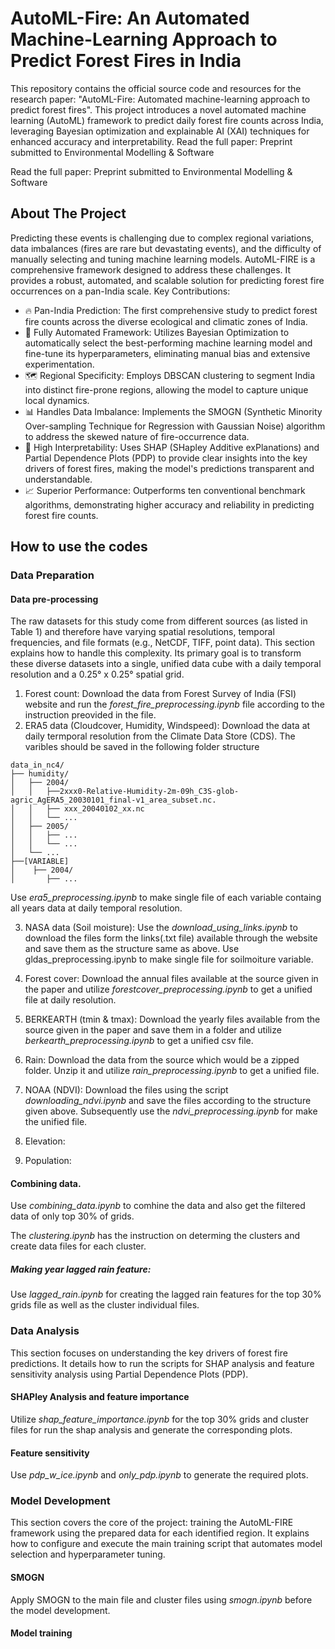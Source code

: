 
# AutoML-Fire: An Automated Machine-Learning Approach to Predict Forest Fires in India


This repository contains the official source code and resources for the research paper: "AutoML-Fire: Automated machine-learning approach to predict forest fires".
This project introduces a novel automated machine learning (AutoML) framework to predict daily forest fire counts across India, leveraging Bayesian optimization and explainable AI (XAI) techniques for enhanced accuracy and interpretability.
Read the full paper: Preprint submitted to Environmental Modelling & Software

Read the full paper: Preprint submitted to Environmental Modelling & Software


## About The Project

Predicting these events is challenging due to complex regional variations, data imbalances (fires are rare but devastating events), and the difficulty of manually selecting and tuning machine learning models.
AutoML-FIRE is a comprehensive framework designed to address these challenges. It provides a robust, automated, and scalable solution for predicting forest fire occurrences on a pan-India scale.
Key Contributions:
- 🔥 Pan-India Prediction: The first comprehensive study to predict forest fire counts across the diverse ecological and climatic zones of India.
- 🤖 Fully Automated Framework: Utilizes Bayesian Optimization to automatically select the best-performing machine learning model and fine-tune its hyperparameters, eliminating manual bias and extensive experimentation.
- 🗺️ Regional Specificity: Employs DBSCAN clustering to segment India into distinct fire-prone regions, allowing the model to capture unique local dynamics.
- 📊 Handles Data Imbalance: Implements the SMOGN (Synthetic Minority Over-sampling Technique for Regression with Gaussian Noise) algorithm to address the skewed nature of fire-occurrence data.
- 🧠 High Interpretability: Uses SHAP (SHapley Additive exPlanations) and Partial Dependence Plots (PDP) to provide clear insights into the key drivers of forest fires, making the model's predictions transparent and understandable.
- 📈 Superior Performance: Outperforms ten conventional benchmark algorithms, demonstrating higher accuracy and reliability in predicting forest fire counts.

## How to use the codes

### Data Preparation

#### Data pre-processing
The raw datasets for this study come from different sources (as listed in Table 1) and therefore have varying spatial resolutions, temporal frequencies, and file formats (e.g., NetCDF, TIFF, point data). This section explains how to handle this complexity. Its primary goal is to transform these diverse datasets into a single, unified data cube with a daily temporal resolution and a 0.25° x 0.25° spatial grid.

1. Forest count: Download the data from Forest Survey of India (FSI) website and run the _forest_fire_preprocessing.ipynb_ file according to the instruction preovided in the file.
2. ERA5 data (Cloudcover, Humidity, Windspeed): Download the data at daily termporal resolution from the Climate Data Store (CDS). The varibles should be saved in the following folder structure
```text
data_in_nc4/
├── humidity/
│   ├── 2004/
│   │   ├──2xxx0-Relative-Humidity-2m-09h_C3S-glob-agric_AgERA5_20030101_final-v1_area_subset.nc.
│   │   ├── xxx_20040102_xx.nc
│   │   └── ...
│   ├── 2005/
│   │   ├── ...
│   │   └── ...
│   └── ...
├──[VARIABLE]
│    ├── 2004/
│       ├── ...

```
Use _era5_preprocessing.ipynb_ to make single file of each variable containg all years data at daily temporal resolution.

3. NASA data (Soil moisture): Use the _download_using_links.ipynb_ to download the files form the links(.txt file) available through the website and save them as the structure same as above. Use gldas_preprocessing.ipynb to make single file for soilmoiture variable.

4. Forest cover: Download the annual files available at the source given in the paper and utilize _forestcover_preprocessing.ipynb_ to get a unified file at daily resolution.

5. BERKEARTH (tmin & tmax): Download the yearly files available from the source given in the paper and save them in a folder and utilize _berkearth_preprocessing.ipynb_ to get a unified csv file.

5. Rain: Download the data from the source which would be a zipped folder. Unzip it and utilize _rain_preprocessing.ipynb_ to get a unified file.

6. NOAA (NDVI): Download the files using the script _downloading_ndvi.ipynb_ and save the files according to the structure given above. Subsequently use the _ndvi_preprocessing.ipynb_ for make the unified file.

7. Elevation: 

9. Population:
#### Combining data.

Use _combining_data.ipynb_ to comhine the data and also get the filtered data of only top 30% of grids. 

The _clustering.ipynb_ has the instruction on determing the clusters and create data files for each cluster. 

##### Making year lagged rain feature: 
Use _lagged_rain.ipynb_ for creating the lagged rain features for the top 30% grids file as well as the cluster individual files.

### Data Analysis 

This section focuses on understanding the key drivers of forest fire predictions. It details how to run the scripts for SHAP analysis and feature sensitivity analysis using Partial Dependence Plots (PDP).

#### SHAPley Analysis and feature importance
Utilize _shap_feature_importance.ipynb_ for the top 30% grids and cluster files for run the shap analysis and generate the corresponding plots.

#### Feature sensitivity  
Use _pdp_w_ice.ipynb_ and _only_pdp.ipynb_ to generate the required plots.

### Model Development

This section covers the core of the project: training the AutoML-FIRE framework using the prepared data for each identified region. It explains how to configure and execute the main training script that automates model selection and hyperparameter tuning.
 
#### SMOGN
Apply SMOGN to the main file and cluster files using _smogn.ipynb_ before the model development.

#### Model training
